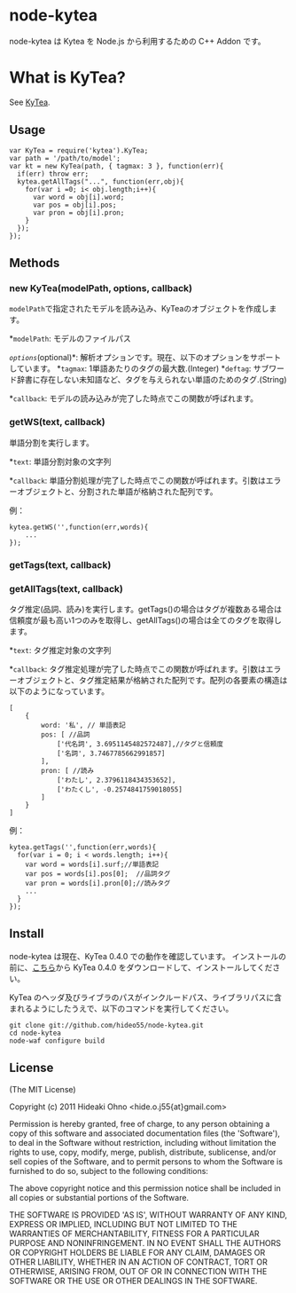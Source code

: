 
# node-kytea

  node-kytea は Kytea を Node.js から利用するための C++ Addon です。

# What is KyTea?

See [KyTea](http://www.phontron.com/kytea/index-ja.html).

## Usage

    var KyTea = require('kytea').KyTea;
    var path = '/path/to/model';
    var kt = new KyTea(path, { tagmax: 3 }, function(err){
      if(err) throw err;
      kytea.getAllTags("...", function(err,obj){
        for(var i =0; i< obj.length;i++){
          var word = obj[i].word;
          var pos = obj[i].pos;
          var pron = obj[i].pron;
        }
      });
    });

## Methods
	
### new KyTea(modelPath, options, callback)

`modelPath`で指定されたモデルを読み込み、KyTeaのオブジェクトを作成します。

*`modelPath`: モデルのファイルパス

*`options`*(optional)*: 解析オプションです。現在、以下のオプションをサポートしています。
  *`tagmax`: 1単語あたりのタグの最大数.(Integer)
  *`deftag`: サブワード辞書に存在しない未知語など、タグを与えられない単語のためのタグ.(String)

*`callback`: モデルの読み込みが完了した時点でこの関数が呼ばれます。

### getWS(text, callback)

単語分割を実行します。

*`text`: 単語分割対象の文字列

*`callback`: 単語分割処理が完了した時点でこの関数が呼ばれます。引数はエラーオブジェクトと、分割された単語が格納された配列です。

例：

    kytea.getWS('',function(err,words){
    	...
    });

### getTags(text, callback)
### getAllTags(text, callback)

タグ推定(品詞、読み)を実行します。getTags()の場合はタグが複数ある場合は信頼度が最も高い1つのみを取得し、getAllTags()の場合は全てのタグを取得します。

*`text`: タグ推定対象の文字列

*`callback`: タグ推定処理が完了した時点でこの関数が呼ばれます。引数はエラーオブジェクトと、タグ推定結果が格納された配列です。配列の各要素の構造は以下のようになっています。

    [
    	{
    		word: '私', // 単語表記
    		pos: [ //品詞
    			['代名詞', 3.6951145482572487],//タグと信頼度
    			['名詞', 3.7467785662991857]
    		],
    		pron: [ //読み
    			['わたし', 2.3796118434353652],
    			['わたくし', -0.2574841759018055]
    		]
    	}
    ]

例：

    kytea.getTags('',function(err,words){
      for(var i = 0; i < words.length; i++){
      	var word = words[i].surf;//単語表記
      	var pos = words[i].pos[0];  //品詞タグ
      	var pron = words[i].pron[0];//読みタグ
      	...
      }
    });

## Install

node-kytea は現在、KyTea 0.4.0 での動作を確認しています。
インストールの前に、[こちら](http://www.phontron.com/kytea/index-ja.html)から KyTea 0.4.0 をダウンロードして、インストールしてください。

KyTea のヘッダ及びライブラのパスがインクルードパス、ライブラリパスに含まれるようにしたうえで、以下のコマンドを実行してください。

    git clone git://github.com/hideo55/node-kytea.git
    cd node-kytea
    node-waf configure build

## License 

(The MIT License)

Copyright (c) 2011 Hideaki Ohno &lt;hide.o.j55{at}gmail.com&gt;

Permission is hereby granted, free of charge, to any person obtaining
a copy of this software and associated documentation files (the
'Software'), to deal in the Software without restriction, including
without limitation the rights to use, copy, modify, merge, publish,
distribute, sublicense, and/or sell copies of the Software, and to
permit persons to whom the Software is furnished to do so, subject to
the following conditions:

The above copyright notice and this permission notice shall be
included in all copies or substantial portions of the Software.

THE SOFTWARE IS PROVIDED 'AS IS', WITHOUT WARRANTY OF ANY KIND,
EXPRESS OR IMPLIED, INCLUDING BUT NOT LIMITED TO THE WARRANTIES OF
MERCHANTABILITY, FITNESS FOR A PARTICULAR PURPOSE AND NONINFRINGEMENT.
IN NO EVENT SHALL THE AUTHORS OR COPYRIGHT HOLDERS BE LIABLE FOR ANY
CLAIM, DAMAGES OR OTHER LIABILITY, WHETHER IN AN ACTION OF CONTRACT,
TORT OR OTHERWISE, ARISING FROM, OUT OF OR IN CONNECTION WITH THE
SOFTWARE OR THE USE OR OTHER DEALINGS IN THE SOFTWARE.
